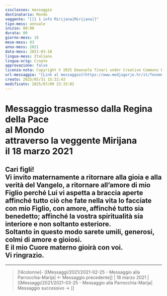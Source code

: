 ```yaml
---
cssclasses: messaggio
destinatario: Mondo
veggente: "[[1 1 info Mirijana|Mirijana]]"
tipo-mess: annuale
inizio: 00:00
durata: 00
giorno-mess: 18
mese-mess: 03
anno-mess: 2021
data-mess: 2021-03-18
lingua-mess: Italiano
lingua-orig: Croato
approvazione: false
licenza-nota: Copyright © 2025 Emanuele Tinari under Creative Commons BY-NC-SA 4.0 https://creativecommons.org/licenses/by-nc-sa/4.0/
url-messaggio: "[Link al messaggio](https://www.medjugorje.hr/it/fenomeno-di-medjugorje/apparizioni-annuali/)"
creato: 2025/05/31 15:32:43
modificato: 2025/07/09 23:33:02
---
```


# Messaggio trasmesso dalla Regina della Pace<br>al Mondo<br>attraverso la veggente Mirijana<br>il 18 marzo 2021

## Cari figli!<br>Vi invito maternamente a ritornare alla gioia e alla verità del Vangelo, a ritornare all’amore di mio Figlio perché Lui vi aspetta a braccia aperte affinché tutto ciò che fate nella vita lo facciate con mio Figlio, con amore, affinché tutto sia benedetto; affinché la vostra spiritualità sia interiore e non soltanto esteriore.<br>Soltanto in questo modo sarete umili, generosi, colmi di amore e gioiosi.<br>E il mio Cuore materno gioirà con voi.<br>Vi ringrazio.

***

> [!4colonne]- [[Messaggi/2021/2021-02-25 - Messaggio alla Parrocchia-Marija| ← Messaggio precedente]] | 18 marzo 2021 | [[Messaggi/2021/2021-03-25 - Messaggio alla Parrocchia-Marija| Messaggio successivo → ]]
